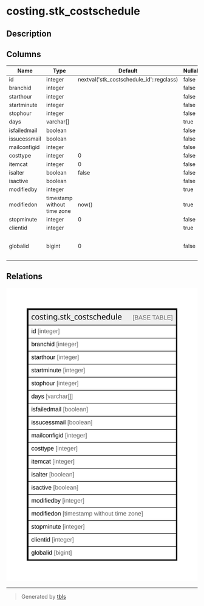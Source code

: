 # costing.stk_costschedule

## Description

## Columns

| Name | Type | Default | Nullable | Children | Parents | Comment |
| ---- | ---- | ------- | -------- | -------- | ------- | ------- |
| id | integer | nextval('stk_costschedule_id'::regclass) | false |  |  |  |
| branchid | integer |  | false |  |  |  |
| starthour | integer |  | false |  |  |  |
| startminute | integer |  | false |  |  |  |
| stophour | integer |  | false |  |  |  |
| days | varchar[] |  | true |  |  |  |
| isfailedmail | boolean |  | false |  |  |  |
| issucessmail | boolean |  | false |  |  |  |
| mailconfigid | integer |  | false |  |  |  |
| costtype | integer | 0 | false |  |  |  |
| itemcat | integer | 0 | false |  |  |  |
| isalter | boolean | false | false |  |  |  |
| isactive | boolean |  | false |  |  |  |
| modifiedby | integer |  | true |  |  |  |
| modifiedon | timestamp without time zone | now() | true |  |  |  |
| stopminute | integer | 0 | false |  |  |  |
| clientid | integer |  | true |  |  |  |
| globalid | bigint | 0 | false |  |  | Globalnique Id for identify the schedule with format of ClientId+yyMMddHHmmss |

## Relations

![er](costing.stk_costschedule.svg)

---

> Generated by [tbls](https://github.com/k1LoW/tbls)
